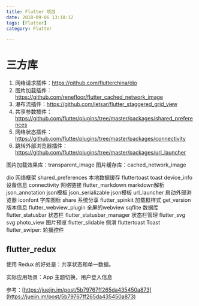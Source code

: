```yaml
---
title: Flutter 项目
date: 2018-09-06 13:18:12
tags: [Flutter]
category: Flutter

---
```




# 三方库

1. 网络请求插件：https://github.com/flutterchina/dio
2. 图片加载插件：https://github.com/renefloor/flutter_cached_network_image
3. 瀑布流插件：https://github.com/letsar/flutter_staggered_grid_view
4. 共享参数插件：https://github.com/flutter/plugins/tree/master/packages/shared_preferences
5. 网络状态插件：https://github.com/flutter/plugins/tree/master/packages/connectivity
6. 跳转外部浏览器插件：https://github.com/flutter/plugins/tree/master/packages/url_launcher


图片加载效果库：transparent_image
图片缓存库：cached_network_image


dio 网络框架
shared_preferences  本地数据缓存
fluttertoast    toast
device_info 设备信息
connectivity    网络链接
flutter_markdown    markdown解析
json_annotation json模板
json_serializable   json模板
url_launcher    启动外部浏览器
iconfont    字库图标
share   系统分享
flutter_spinkit 加载框样式
get_version 版本信息
flutter_webview_plugin  全屏的webview
sqflite 数据库
flutter_statusbar   状态栏
flutter_statusbar_manager 状态栏管理
flutter_svg svg
photo_view  图片预览
flutter_slidable    侧滑
fluttertoast Toast
flutter_swiper: 轮播控件

## flutter_redux

使用 Redux 的好处是：共享状态和单一数据。

实际应用场景：App 主题切换，用户登入信息

参考：[https://juejin.im/post/5b79767ff265da435450a873](https://juejin.im/post/5b79767ff265da435450a873)





